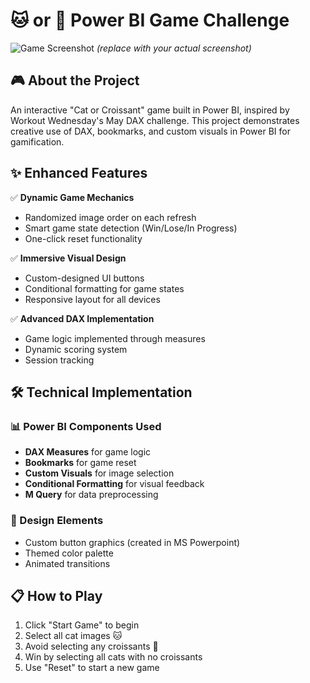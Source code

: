 # 🐱 or 🥐 Power BI Game Challenge

![Game Screenshot](./assets/game-screenshot.png) *(replace with your actual screenshot)*

## 🎮 About the Project
An interactive "Cat or Croissant" game built in Power BI, inspired by Workout Wednesday's May DAX challenge. This project demonstrates creative use of DAX, bookmarks, and custom visuals in Power BI for gamification.

## ✨ Enhanced Features
✅ **Dynamic Game Mechanics**  
- Randomized image order on each refresh  
- Smart game state detection (Win/Lose/In Progress)  
- One-click reset functionality  

✅ **Immersive Visual Design**  
- Custom-designed UI buttons  
- Conditional formatting for game states  
- Responsive layout for all devices  

✅ **Advanced DAX Implementation**  
- Game logic implemented through measures  
- Dynamic scoring system  
- Session tracking  

## 🛠️ Technical Implementation

### 📊 Power BI Components Used
- **DAX Measures** for game logic
- **Bookmarks** for game reset
- **Custom Visuals** for image selection
- **Conditional Formatting** for visual feedback
- **M Query** for data preprocessing

### 🎨 Design Elements
- Custom button graphics (created in MS Powerpoint)
- Themed color palette
- Animated transitions

## 📋 How to Play
1. Click "Start Game" to begin
2. Select all cat images 🐱
3. Avoid selecting any croissants 🥐
4. Win by selecting all cats with no croissants
5. Use "Reset" to start a new game
